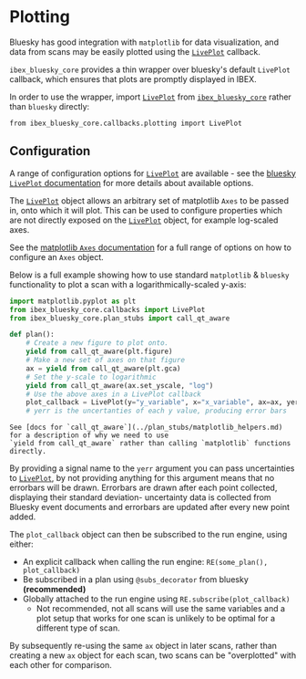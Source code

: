 # Plotting

Bluesky has good integration with `matplotlib` for data visualization, and data from scans 
may be easily plotted using the [`LivePlot`](ibex_bluesky_core.callbacks.LivePlot)  callback.

`ibex_bluesky_core` provides a thin wrapper over bluesky's default `LivePlot` callback,
which ensures that plots are promptly displayed in IBEX.

In order to use the wrapper, import [`LivePlot`](ibex_bluesky_core.callbacks.LivePlot) from [`ibex_bluesky_core`](ibex_bluesky_core) rather than 
`bluesky` directly:
```
from ibex_bluesky_core.callbacks.plotting import LivePlot
```

## Configuration

A range of configuration options for [`LivePlot`](ibex_bluesky_core.callbacks.LivePlot) are available - see the 
[bluesky `LivePlot` documentation](https://blueskyproject.io/bluesky/main/callbacks.html#bluesky.callbacks.mpl_plotting.LivePlot)
for more details about available options.

The [`LivePlot`](ibex_bluesky_core.callbacks.LivePlot) object allows an arbitrary set of matplotlib `Axes` to be passed in, onto
which it will plot. This can be used to configure properties which are not directly exposed 
on the [`LivePlot`](ibex_bluesky_core.callbacks.LivePlot) object, for example log-scaled axes.

See the [matplotlib `Axes` documentation](https://matplotlib.org/stable/api/_as_gen/matplotlib.axes.Axes.html) 
for a full range of options on how to configure an `Axes` object.

Below is a full example showing how to use standard `matplotlib` & `bluesky` functionality
to plot a scan with a logarithmically-scaled y-axis:

```python
import matplotlib.pyplot as plt
from ibex_bluesky_core.callbacks import LivePlot
from ibex_bluesky_core.plan_stubs import call_qt_aware

def plan():
    # Create a new figure to plot onto.
    yield from call_qt_aware(plt.figure)
    # Make a new set of axes on that figure
    ax = yield from call_qt_aware(plt.gca)
    # Set the y-scale to logarithmic
    yield from call_qt_aware(ax.set_yscale, "log")
    # Use the above axes in a LivePlot callback
    plot_callback = LivePlot(y="y_variable", x="x_variable", ax=ax, yerr="yerr_variable")
    # yerr is the uncertanties of each y value, producing error bars
```

```{note}
See [docs for `call_qt_aware`](../plan_stubs/matplotlib_helpers.md) for a description of why we need to use 
`yield from call_qt_aware` rather than calling `matplotlib` functions directly.
```

By providing a signal name to the `yerr` argument you can pass uncertainties to [`LivePlot`](ibex_bluesky_core.callbacks.LivePlot), by not providing anything for this argument means that no errorbars will be drawn. Errorbars are drawn after each point collected, displaying their standard deviation- uncertainty data is collected from Bluesky event documents and errorbars are updated after every new point added.

The `plot_callback` object can then be subscribed to the run engine, using either:
- An explicit callback when calling the run engine: `RE(some_plan(), plot_callback)`
- Be subscribed in a plan using `@subs_decorator` from bluesky **(recommended)**
- Globally attached to the run engine using `RE.subscribe(plot_callback)`
  * Not recommended, not all scans will use the same variables and a plot setup that works
    for one scan is unlikely to be optimal for a different type of scan.

By subsequently re-using the same `ax` object in later scans, rather than creating a new 
`ax` object for each scan, two scans can be "overplotted" with each other for comparison.
